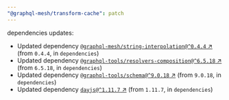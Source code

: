 ```yaml
---
"@graphql-mesh/transform-cache": patch
---
```

dependencies updates:
  - Updated dependency [`@graphql-mesh/string-interpolation@^0.4.4` ↗︎](https://www.npmjs.com/package/@graphql-mesh/string-interpolation/v/0.4.4) (from `0.4.4`, in `dependencies`)
  - Updated dependency [`@graphql-tools/resolvers-composition@^6.5.18` ↗︎](https://www.npmjs.com/package/@graphql-tools/resolvers-composition/v/6.5.18) (from `6.5.18`, in `dependencies`)
  - Updated dependency [`@graphql-tools/schema@^9.0.18` ↗︎](https://www.npmjs.com/package/@graphql-tools/schema/v/9.0.18) (from `9.0.18`, in `dependencies`)
  - Updated dependency [`dayjs@^1.11.7` ↗︎](https://www.npmjs.com/package/dayjs/v/1.11.7) (from `1.11.7`, in `dependencies`)
